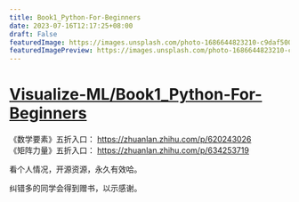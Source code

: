 ```yaml
---
title: Book1_Python-For-Beginners
date: 2023-07-16T12:17:25+08:00
draft: False
featuredImage: https://images.unsplash.com/photo-1686644823210-c9daf5003d57?ixid=M3w0NjAwMjJ8MHwxfHJhbmRvbXx8fHx8fHx8fDE2ODk0ODA5NjV8&ixlib=rb-4.0.3
featuredImagePreview: https://images.unsplash.com/photo-1686644823210-c9daf5003d57?ixid=M3w0NjAwMjJ8MHwxfHJhbmRvbXx8fHx8fHx8fDE2ODk0ODA5NjV8&ixlib=rb-4.0.3
---
```


# [Visualize-ML/Book1_Python-For-Beginners](https://github.com/Visualize-ML/Book1_Python-For-Beginners)

《数学要素》五折入口：
https://zhuanlan.zhihu.com/p/620243026
<br>
《矩阵力量》五折入口：
https://zhuanlan.zhihu.com/p/634253719

看个人情况，开源资源，永久有效哈。

纠错多的同学会得到赠书，以示感谢。
